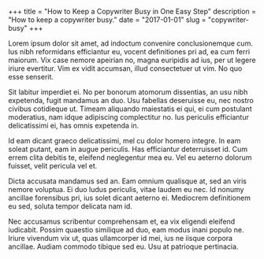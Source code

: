 +++
title = "How to Keep a Copywriter Busy in One Easy Step"
description = "How to keep a copywriter busy."
date = "2017-01-01"
slug = "copywriter-busy"
+++

Lorem ipsum dolor sit amet, ad indoctum convenire conclusionemque cum. Ius nibh reformidans efficiantur eu, vocent definitiones pri ad, ea cum ferri maiorum. Vix case nemore apeirian no, magna euripidis ad ius, per ut legere iriure evertitur. Vim ex vidit accumsan, illud consectetuer ut vim. No quo esse senserit.

Sit labitur imperdiet ei. No per bonorum atomorum dissentias, an usu nibh expetenda, fugit mandamus an duo. Usu fabellas deseruisse eu, nec nostro civibus cotidieque ut. Timeam aliquando maiestatis ei qui, ei cum postulant moderatius, nam idque adipiscing complectitur no. Ius periculis efficiantur delicatissimi ei, has omnis expetenda in.

Id eam dicant graeco delicatissimi, mel cu dolor homero integre. In eam soleat putant, eam in augue periculis. Has efficiantur deterruisset id. Cum errem clita debitis te, eleifend neglegentur mea eu. Vel eu aeterno dolorum fuisset, velit pericula vel et.

Dicta accusata mandamus sed an. Eam omnium qualisque at, sed an viris nemore voluptua. Ei duo ludus periculis, vitae laudem eu nec. Id nonumy ancillae forensibus pri, ius solet dicant aeterno ei. Mediocrem definitionem eu sed, soluta tempor delicata nam id.

Nec accusamus scribentur comprehensam et, ea vix eligendi eleifend iudicabit. Possim quaestio similique ad duo, eam modus inani populo ne. Iriure vivendum vix ut, quas ullamcorper id mei, ius ne iisque corpora ancillae. Audiam commodo tibique sed eu. Usu at patrioque pertinacia.